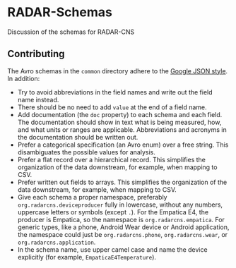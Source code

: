 # RADAR-Schemas
Discussion of the schemas for RADAR-CNS

## Contributing

The Avro schemas in the `common` directory adhere to the [Google JSON style](https://google.github.io/styleguide/jsoncstyleguide.xml). In addition:

- Try to avoid abbreviations in the field names and write out the field name instead.
- There should be no need to add `value` at the end of a field name.
- Add documentation (the `doc` property) to each schema and each field. The documentation should show in text what is being measured, how, and what units or ranges are applicable. Abbreviations and acronyms in the documentation should be written out.
- Prefer a categorical specification (an Avro enum) over a free string. This disambiguates the possible values for analysis.
- Prefer a flat record over a hierarchical record. This simplifies the organization of the data downstream, for example, when mapping to CSV.
- Prefer written out fields to arrays. This simplifies the organization of the data downstream, for example, when mapping to CSV.
- Give each schema a proper namespace, preferably `org.radarcns.deviceproducer` fully in lowercase, without any numbers, uppercase letters or symbols (except `.`). For the Empatica E4, the producer is Empatica, so the namespace is `org.radarcns.empatica`. For generic types, like a phone, Android Wear device or Android application, the namespace could just be `org.radarcns.phone`, `org.radarcns.wear`, or `org.radarcns.application`.
- In the schema name, use upper camel case and name the device explicitly (for example, `EmpaticaE4Temperature`).
